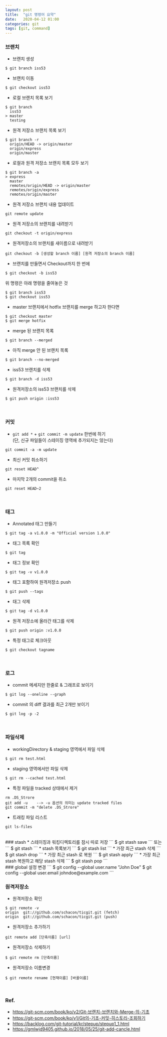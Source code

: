 ```yaml
---
layout: post
title:  "git 명령어 요약"
date:   2020-04-12 01:00
categories: git
tags: [git, command]
---
```

### 브랜치
* 브랜치 생성
```
$ git branch iss53
```
* 브랜치 이동
```
$ git checkout iss53
```
* 로컬 브랜치 목록 보기
```console
$ git branch
  iss53
> master
  testing
```
  * 원격 저장소 브랜치 목록 보기
  ```console
  $ git branch -r
    origin/HEAD -> origin/master
    origin/express
    origin/master
  ```
  * 로컬과 원격 저장소 브랜치 목록 모두 보기
  ```console
  $ git branch -a
  > express
    master
    remotes/origin/HEAD -> origin/master
    remotes/origin/express
    remotes/origin/master
  ```
* 원격 저장소 브랜치 내용 업데이트
```console
git remote update
```
* 원격 저장소의 브랜치를 내려받기
```console
git checkout -t origin/express
```
  * 원격저장소의 브랜치를 새이름으로 내려받기
  ```console
  git checkout -b [생성할 branch 이름] [원격 저장소의 branch 이름]
  ```
* 브랜치를 만들면서 Checkout까지 한 번에
```
$ git checkout -b iss53
```
위 명령은 아래 명령을 줄여놓은 것
```
$ git branch iss53
$ git checkout iss53
```
* master 브랜치에서 hotfix 브랜치를 merge 하고자 한다면
```
$ git checkout master
$ git merge hotfix
```
* merge 된 브랜치 목록
```
$ git branch --merged
```
* 아직 merge 안 된 브랜치 목록
```
$ git branch --no-merged
```
* iss53 브랜치를 삭제
```
$ git branch -d iss53
```
* 원격저장소의 iss53 브랜치를 삭제
```
$ git push origin :iss53
```

<br>

### 커밋
* `git add *` + `git commit -m update` 한번에 하기  
(단, 신규 파일들이 스테이징 영역에 추가되지는 않는다)
```
git commit -a -m update
```
* 최신 커밋 취소하기
```
git reset HEAD^
```
* 마지막 2개의 commit을 취소
```
git reset HEAD~2
```


<br>

### 태그
* Annotated 태그 만들기
```
$ git tag -a v1.0.0 -m "Official version 1.0.0"
```
* 태그 목록 확인
```
$ git tag
```
* 태그 정보 확인
```
$ git tag -v v1.0.0
```
* 태그 포함하여 원격저장소 push
```
$ git push --tags
```
* 태그 삭제
```
$ git tag -d v1.0.0
```
* 원격 저장소에 올라간 태그를 삭제
```
$ git push origin :v1.0.0
```
* 특정 태그로 체크아웃
```
$ git checkout tagname
```

<br>

### 로그
* commit 메세지만 한줄로 & 그래프로 보이기
```
$ git log --oneline --graph
```
* commit 의 diff 결과를 최근 2개만 보이기
```
$ git log -p -2
```
<br>

### 파일삭제
* workingDirectory & staging 영역에서 파일 삭제
```
$ git rm test.html
```
* staging 영역에서만 파일 삭제
```
$ git rm --cached test.html
```
* 특정 파일을 tracked 상태에서 제거
```
rm .DS_Strore
git add -u    --> -u 옵션의 의미는 update tracked files
git commit -m "delete .DS_Strore"
```
* 트래킹 파일 리스트
```
git ls-files
```

<br>
### stash
* 스테이징과 워킹디렉토리를 잠시 따로 저장
```
$ git stash save
```
또는
```
$ git stash
```
* stash 목록보기
```
$ git stash list
```
* 가장 최근 stash 삭제
```
$ git stash drop
```
* 가장 최근 stash 로 복원
```
$ git stash apply
```
* 가장 최근 stash 복원하고 해당 stash 삭제
```
$ git stash pop
```

<br>
###  global 설정 변경
```
$ git config --global user.name "John Doe"
$ git config --global user.email johndoe@example.com
```


<br>

### 원격저장소
* 원격저장소 확인
```
$ git remote -v
origin  git://github.com/schacon/ticgit.git (fetch)
origin  git://github.com/schacon/ticgit.git (push)
```
* 원격저장소 추가하기
```
git remote add [단축이름] [url]
```
* 원격저장소 삭제하기
```
$ git remote rm [단축이름]
```
* 원격저장소 이름변경
```
$ git remote rename [현재이름] [바꿀이름]
```


<br>

### Ref.
* <https://git-scm.com/book/ko/v2/Git-브랜치-브랜치와-Merge-의-기초>
* <https://git-scm.com/book/ko/v1/Git의-기초-커밋-히스토리-조회하기>
* <https://backlog.com/git-tutorial/kr/stepup/stepup1_1.html>
* <https://gmlwjd9405.github.io/2018/05/25/git-add-cancle.html>
